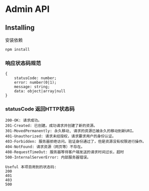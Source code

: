 # Admin API

## Installing

安装依赖

```bash
npm install
```

### 响应状态码规范

```angular2html
{
    statusCode: number;
    error: number(0|1);
    message: string;
    data: object|array|null
}
```

### statusCode 返回HTTP状态码

```
200-OK: 请求成功。
201-Created: 已创建。成功请求并创建了新的资源。
301-MovedPermanently: 永久移动, 请求的资源已被永久的移动到新URI。
401-Unauthorized: 请求未经授权，请求要求用户的身份认证。
403-Forbidden: 服务器拒绝访问。验证身份通过了，但是资源没有权限进行操作。
404-NotFound: 请求资源（网页等）不存在。
408-RequestTimeOut: 服务器等待客户端发送的请求时间过长，超时
500-InternalServerError: 内部服务器错误。

Useful 本项目用到的状态码: 
200
401
403
500
```
